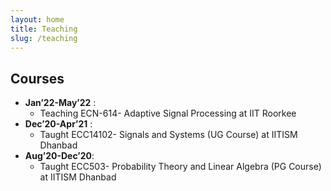 ```yaml
---
layout: home
title: Teaching
slug: /teaching
---
```

## Courses

* **Jan’22-May’22** :
    * Teaching ECN-614- Adaptive Signal Processing at IIT Roorkee
* **Dec’20-Apr’21** :
    * Taught ECC14102- Signals and Systems (UG Course) at IITISM Dhanbad
* **Aug’20-Dec’20**: 
    * Taught ECC503- Probability Theory and Linear Algebra (PG Course) at IITISM
    Dhanbad



    
